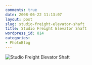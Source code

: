 ```yaml
---
comments: true
date: 2008-06-22 11:13:07
layout: post
slug: studio-freight-elevator-shaft
title: Studio Freight Elevator Shaft
wordpress_id: 814
categories:
- PhotoBlog
---
```


![Studio Freight Elevator Shaft](http://ryanfitzer.com/main/wp-content/uploads/2008/06/freight-elevator.jpg)
